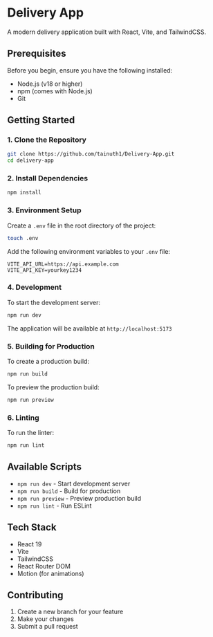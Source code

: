 # Delivery App

A modern delivery application built with React, Vite, and TailwindCSS.

## Prerequisites

Before you begin, ensure you have the following installed:

- Node.js (v18 or higher)
- npm (comes with Node.js)
- Git

## Getting Started

### 1. Clone the Repository

```bash
git clone https://github.com/tainuth1/Delivery-App.git
cd delivery-app
```

### 2. Install Dependencies

```bash
npm install
```

### 3. Environment Setup

Create a `.env` file in the root directory of the project:

```bash
touch .env
```

Add the following environment variables to your `.env` file:

```env
VITE_API_URL=https://api.example.com
VITE_API_KEY=yourkey1234
```

### 4. Development

To start the development server:

```bash
npm run dev
```

The application will be available at `http://localhost:5173`

### 5. Building for Production

To create a production build:

```bash
npm run build
```

To preview the production build:

```bash
npm run preview
```

### 6. Linting

To run the linter:

```bash
npm run lint
```

## Available Scripts

- `npm run dev` - Start development server
- `npm run build` - Build for production
- `npm run preview` - Preview production build
- `npm run lint` - Run ESLint

## Tech Stack

- React 19
- Vite
- TailwindCSS
- React Router DOM
- Motion (for animations)

## Contributing

1. Create a new branch for your feature
2. Make your changes
3. Submit a pull request


